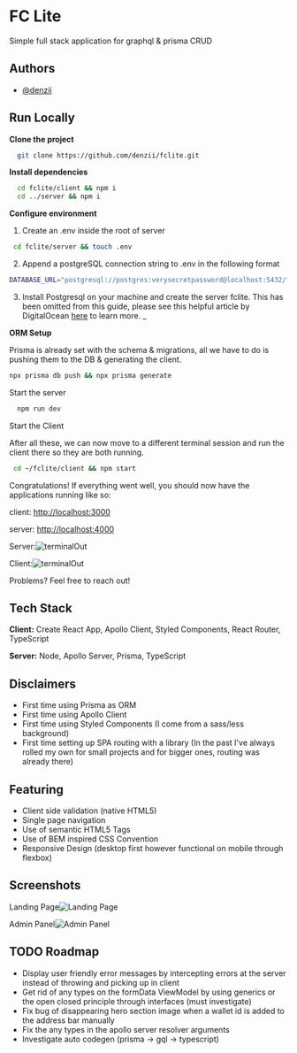 
# FC Lite

Simple full stack application for graphql & prisma CRUD

## Authors

- [@denzii](https://www.github.com/denzii)

## Run Locally

**Clone the project**

```bash
  git clone https://github.com/denzii/fclite.git
```

**Install dependencies**

```bash
  cd fclite/client && npm i
  cd ../server && npm i

```

**Configure environment**

   1) Create an .env inside the root of server

```bash
 cd fclite/server && touch .env
```

   2) Append a postgreSQL connection string to .env in the following format

```bash
DATABASE_URL="postgresql://postgres:verysecretpassword@localhost:5432/fclite?schema=public"
```

   3) Install Postgresql on your machine and create the server fclite. This has been omitted from this guide, please see this helpful article by DigitalOcean [here](https://www.digitalocean.com/community/tutorials/how-to-install-postgresql-on-ubuntu-20-04-quickstart) to learn more.
_

**ORM Setup**

 Prisma is already set with the schema & migrations, all we have to do is pushing them to the DB & generating the client.

```bash
npx prisma db push && npx prisma generate
```

Start the server

```bash
  npm run dev
```


Start the Client

After all these, we can now move to a different terminal session and run the client there so they are both running.

```bash
 cd ~/fclite/client && npm start
 ```

 Congratulations! If everything went well, you should now have the applications running like so:

 client: <http://localhost:3000>

 server: <http://localhost:4000>

Server:![terminalOut](https://i.imgur.com/kMM91qr.png)

Client:![terminalOut](https://i.imgur.com/ZRwFxZW.png)

 Problems? Feel free to reach out!

## Tech Stack

**Client:** Create React App, Apollo Client, Styled Components, React Router, TypeScript

**Server:** Node, Apollo Server, Prisma, TypeScript

## Disclaimers
- First time using Prisma as ORM
- First time using Apollo Client
- First time using Styled Components (I come from a sass/less background)
- First time setting up SPA routing with a library (In the past I've always rolled my own for small projects and for bigger ones, routing was already there)

## Featuring

- Client side validation (native HTML5)
- Single page navigation
- Use of semantic HTML5 Tags
- Use of BEM inspired CSS Convention
- Responsive Design (desktop first however functional on mobile through flexbox)

## Screenshots

Landing Page![Landing Page](https://i.imgur.com/Bx5pHWM.png)

Admin Panel![Admin Panel](https://i.imgur.com/m4mf8dR.png)

## TODO Roadmap

- Display user friendly error messages by intercepting errors at the server instead of throwing and picking up in client
- Get rid of any types on the formData ViewModel by using generics or the open closed principle through interfaces (must investigate)
- Fix bug of disappearing hero section image when a wallet id is added to the address bar manually
- Fix the any types in the apollo server resolver arguments
- Investigate auto codegen (prisma -> gql -> typescript) 
